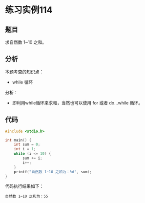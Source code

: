 # 练习实例114

## 题目

求自然数 1~10 之和。

## 分析

本题考查的知识点：

- while 循环

分析：

- 即利用while循环来求和，当然也可以使用 for 或者 do...while 循环。

## 代码

```c
#include <stdio.h>

int main() {
    int sum = 0;
    int i = 1;
    while (i <= 10) {
        sum += i;
        i++;
    }
    printf("自然数 1~10 之和为：%d", sum);
}
```

代码执行结果如下：

```text
自然数 1~10 之和为：55
```